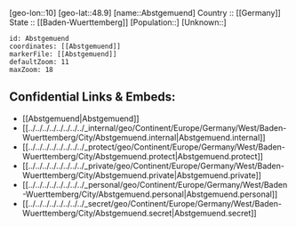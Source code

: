 ﻿---
location: [48.9,10] 
mapzoom: [7,12] 
mapmarker: city 
type: City
tags:
- geo/City


SpocWebEntityId: 28658
isDeleted: false
confidential: public

---
[geo-lon::10] 
[geo-lat::48.9] 
[name::Abstgemuend] 
Country :: [[Germany]]  
State :: [[Baden-Wuerttemberg]] 
[Population::] 
[Unknown::] 


```leaflet
id: Abstgemuend
coordinates: [[Abstgemuend]] 
markerFile: [[Abstgemuend]] 
defaultZoom: 11 
maxZoom: 18
```


## Confidential Links & Embeds: 
- [[Abstgemuend|Abstgemuend]]  
- [[../../../../../../../../_internal/geo/Continent/Europe/Germany/West/Baden-Wuerttemberg/City/Abstgemuend.internal|Abstgemuend.internal]] 
- [[../../../../../../../../_protect/geo/Continent/Europe/Germany/West/Baden-Wuerttemberg/City/Abstgemuend.protect|Abstgemuend.protect]] 
- [[../../../../../../../../_private/geo/Continent/Europe/Germany/West/Baden-Wuerttemberg/City/Abstgemuend.private|Abstgemuend.private]] 
- [[../../../../../../../../_personal/geo/Continent/Europe/Germany/West/Baden-Wuerttemberg/City/Abstgemuend.personal|Abstgemuend.personal]] 
- [[../../../../../../../../_secret/geo/Continent/Europe/Germany/West/Baden-Wuerttemberg/City/Abstgemuend.secret|Abstgemuend.secret]] 
